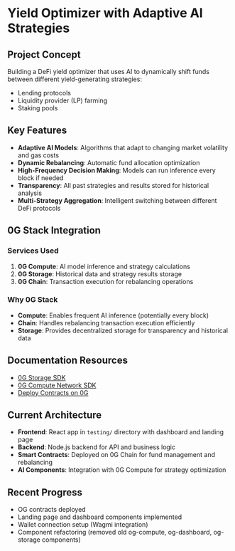 # Yield Optimizer with Adaptive AI Strategies

## Project Concept
Building a DeFi yield optimizer that uses AI to dynamically shift funds between different yield-generating strategies:
- Lending protocols
- Liquidity provider (LP) farming
- Staking pools

## Key Features
- **Adaptive AI Models**: Algorithms that adapt to changing market volatility and gas costs
- **Dynamic Rebalancing**: Automatic fund allocation optimization
- **High-Frequency Decision Making**: Models can run inference every block if needed
- **Transparency**: All past strategies and results stored for historical analysis
- **Multi-Strategy Aggregation**: Intelligent switching between different DeFi protocols

## 0G Stack Integration

### Services Used
1. **0G Compute**: AI model inference and strategy calculations
2. **0G Storage**: Historical data and strategy results storage
3. **0G Chain**: Transaction execution for rebalancing operations

### Why 0G Stack
- **Compute**: Enables frequent AI inference (potentially every block)
- **Chain**: Handles rebalancing transaction execution efficiently
- **Storage**: Provides decentralized storage for transparency and historical data

## Documentation Resources
- [0G Storage SDK](https://docs.0g.ai/developer-hub/building-on-0g/storage/sdk)
- [0G Compute Network SDK](https://docs.0g.ai/developer-hub/building-on-0g/compute-network/sdk)
- [Deploy Contracts on 0G](https://docs.0g.ai/developer-hub/building-on-0g/contracts-on-0g/deploy-contracts)

## Current Architecture
- **Frontend**: React app in `testing/` directory with dashboard and landing page
- **Backend**: Node.js backend for API and business logic
- **Smart Contracts**: Deployed on 0G Chain for fund management and rebalancing
- **AI Components**: Integration with 0G Compute for strategy optimization

## Recent Progress
- OG contracts deployed
- Landing page and dashboard components implemented
- Wallet connection setup (Wagmi integration)
- Component refactoring (removed old og-compute, og-dashboard, og-storage components)
